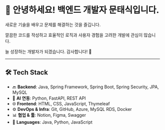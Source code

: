 # 👋 안녕하세요! 백엔드 개발자 문태식입니다.

새로운 기술을 배우고 문제를 해결하는 것을 즐깁니다.

깔끔한 코드를 작성하고 효율적인 로직과 사용자 경험을 고려한 개발에 관심이 많습니다.

늘 성장하는 개발자가 되겠습니다. 감사합니다! 🙌

---

## 🛠 Tech Stack

- 🔙 **Backend**: Java, Spring Framework, Spring Boot, Spring Security, JPA, MySQL
- 🧠 **AI 연동**: Python, FastAPI, REST API
- 🌐 **Frontend**: HTML, CSS, JavaScript, Thymeleaf
- ⚙️ **DevOps & Infra**: Git, GitHub, Azure, MySQL RDS, Docker
- 📊 **협업 & 툴**: Notion, Figma, Swagger
- 💬 **Languages**: Java, Python, JavaScript
<!--
**moontaesik/moontaesik** is a ✨ _special_ ✨ repository because its `README.md` (this file) appears on your GitHub profile.

Here are some ideas to get you started:

- 🔭 I’m currently working on ...
- 🌱 I’m currently learning ...
- 👯 I’m looking to collaborate on ...
- 🤔 I’m looking for help with ...
- 💬 Ask me about ...
- 📫 How to reach me: ...
- 😄 Pronouns: ...
- ⚡ Fun fact: ...
-->
